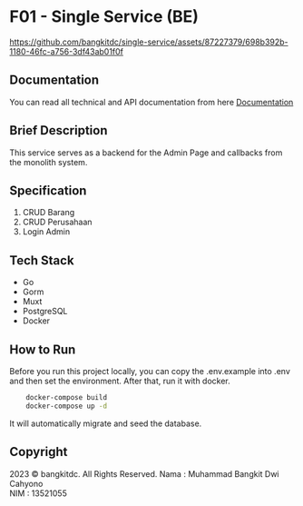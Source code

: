 # F01 - Single Service (BE)

https://github.com/bangkitdc/single-service/assets/87227379/698b392b-1180-46fc-a756-3df43ab01f0f

## Documentation
You can read all technical and API documentation from here [Documentation](EXPLANATION.md)

## Brief Description
This service serves as a backend for the Admin Page and callbacks from the monolith system.

## Specification
1. CRUD Barang
2. CRUD Perusahaan
3. Login Admin

## Tech Stack
- Go
- Gorm
- Muxt
- PostgreSQL
- Docker

## How to Run
Before you run this project locally, you can copy the .env.example into .env and then set the environment. After that, run it with docker.
```sh
    docker-compose build
    docker-compose up -d
```
It will automatically migrate and seed the database.

## Copyright
2023 © bangkitdc. All Rights Reserved.
Nama : Muhammad Bangkit Dwi Cahyono </br> NIM : 13521055
